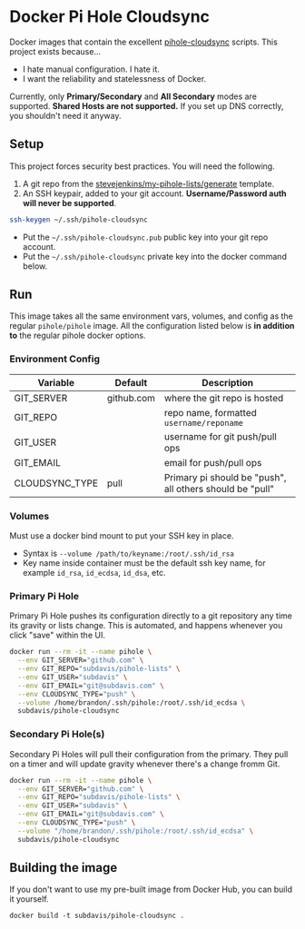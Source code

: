 # Docker Pi Hole Cloudsync

Docker images that contain the excellent [pihole-cloudsync](https://github.com/stevejenkins/pihole-cloudsync) scripts. This project exists because...

* I hate manual configuration.  I hate it.
* I want the reliability and statelessness of Docker.

Currently, only **Primary/Secondary** and **All Secondary** modes are supported.  **Shared Hosts are not supported.**  If you set up DNS correctly, you shouldn't need it anyway.

## Setup

This project forces security best practices.  You will need the following.

1. A git repo from the [stevejenkins/my-pihole-lists/generate](https://github.com/stevejenkins/my-pihole-lists/generate) template.
1. An SSH keypair, added to your git account.  **Username/Password auth will never be supported**.

```bash
ssh-keygen ~/.ssh/pihole-cloudsync
```

* Put the `~/.ssh/pihole-cloudsync.pub` public key into your git repo account.
* Put the `~/.ssh/pihole-cloudsync` private key into the docker command below.

## Run

This image takes all the same environment vars, volumes, and config as the regular `pihole/pihole` image.  All the configuration listed below is **in addition to** the regular pihole docker options.

### Environment Config

| Variable | Default | Description |
|----------|---------|-------------|
| GIT_SERVER | github.com | where the git repo is hosted |
| GIT_REPO | | repo name, formatted `username/reponame` |
| GIT_USER | | username for git push/pull ops |
| GIT_EMAIL | | email for push/pull ops |
| CLOUDSYNC_TYPE | pull | Primary pi should be "push", all others should be "pull" |

### Volumes

Must use a docker bind mount to put your SSH key in place.

* Syntax is `--volume /path/to/keyname:/root/.ssh/id_rsa`
* Key name inside container must be the default ssh key name, for example `id_rsa`, `id_ecdsa`, `id_dsa`, etc.

### Primary Pi Hole

Primary Pi Hole pushes its configuration directly to a git repository any time its gravity or lists change.  This is automated, and happens whenever you click "save" within the UI.

``` bash
docker run --rm -it --name pihole \
  --env GIT_SERVER="github.com" \
  --env GIT_REPO="subdavis/pihole-lists" \
  --env GIT_USER="subdavis" \
  --env GIT_EMAIL="git@subdavis.com" \
  --env CLOUDSYNC_TYPE="push" \
  --volume /home/brandon/.ssh/pihole:/root/.ssh/id_ecdsa \
  subdavis/pihole-cloudsync
```

### Secondary Pi Hole(s)

Secondary Pi Holes will pull their configuration from the primary.  They pull on a timer and will update gravity whenever there's a change fromm Git.

``` bash
docker run --rm -it --name pihole \
  --env GIT_SERVER="github.com" \
  --env GIT_REPO="subdavis/pihole-lists" \
  --env GIT_USER="subdavis" \
  --env GIT_EMAIL="git@subdavis.com" \
  --env CLOUDSYNC_TYPE="push" \
  --volume "/home/brandon/.ssh/pihole:/root/.ssh/id_ecdsa" \
  subdavis/pihole-cloudsync
```

## Building the image

If you don't want to use my pre-built image from Docker Hub, you can build it yourself.

```
docker build -t subdavis/pihole-cloudsync .
```

